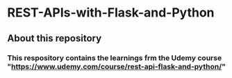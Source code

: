 # REST-APIs-with-Flask-and-Python

## About this repository

### This respository contains the learnings frm the Udemy course "https://www.udemy.com/course/rest-api-flask-and-python/"
